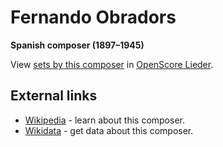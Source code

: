# Fernando Obradors

__Spanish composer (1897–1945)__

View [sets by this composer] in [OpenScore Lieder].

[sets by this composer]: https://musescore.com/openscore-lieder-corpus/sets?order=title&text=Obradors,+Fernando
[OpenScore Lieder]: https://musescore.com/openscore-lieder-corpus

## External links

- [Wikipedia](https://en.wikipedia.org/wiki/Fernando_Obradors) - learn about this composer.
- [Wikidata](https://www.wikidata.org/wiki/Q3026218) - get data about this composer.